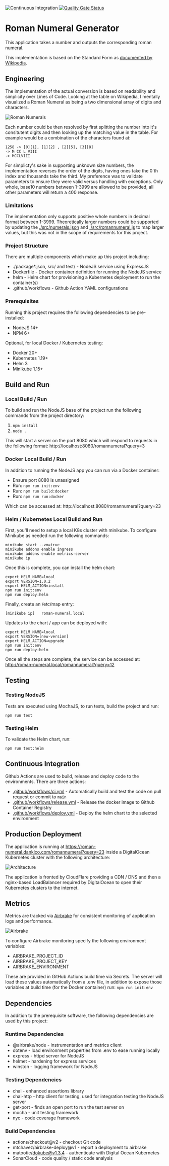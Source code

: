 ![Continuous Integration](https://github.com/klcodanr/roman-numeral/workflows/Continuous%20Integration/badge.svg)
[![Quality Gate Status](https://sonarcloud.io/api/project_badges/measure?project=klcodanr_roman-numeral&metric=alert_status)](https://sonarcloud.io/dashboard?id=klcodanr_roman-numeral)

# Roman Numeral Generator

This application takes a number and outputs the corresponding roman numeral.

This implementation is based on the Standard Form as [documented by Wikipedia](https://en.wikipedia.org/wiki/Roman_numerals#Standard_form).

## Engineering

The implementation of the actual conversion is based on readability and simplicity over Lines of Code. Looking at the table on Wikipedia, I mentally visualized a Roman Numeral as being a two dimensional array of digits and characters.

![Roman Numerals](./docs/Roman-Numeral-Table.png)

Each number could be then resolved by first splitting the number into it's consitutent digits and then looking up the matching value in the table. For example would be a combination of the characters found at:

    1258 -> [0][1], [1][2] , [2][5], [3][8]
    -> M CC L VIII
    -> MCCLVIII
    
For simplicty's sake in supporting unknown size numbers, the implementation reverses the order of the digits, having ones take the 0'th index and thousands take the third. My preference was to validate parameters to ensure they were valid versus handling with exceptions. Only whole, base10 numbers between 1-3999 are allowed to be provided, all other parameters will return a 400 response.

### Limitations

The implementation only supports positive whole numbers in decimal format between 1-3999. Theoretically larger numbers could be supported by updating the [./src/numerals.json](./src/numerals.json) and [./src/romannumeral.js](./src/romannumeral.js) to map larger values, but this was not in the scope of requirements for this project.

### Project Structure

There are multiple components which make up this project including:

 - ./package*.json, src/ and test/ - NodeJS service using ExpressJS
 - Dockerfile - Docker container definition for running the NodeJS service
 - helm - Helm chart for provisioning a Kubernetes deployment to run the container(s)
 - .github/workflows - Github Action YAML configurations

### Prerequisites

Running this project requires the following dependencies to be pre-installed:

 - NodeJS 14+
 - NPM 6+

Optional, for local Docker / Kubernetes testing:

 - Docker 20+
 - Kubernetes 1.19+
 - Helm 3
 - Minikube 1.15+

## Build and Run
 
### Local Build / Run

To build and run the NodeJS base of the project run the following commands from the project directory:

 1. `npm install`
 2. `node .`

This will start a server on the port 8080 which will respond to requests in the following format: http://localhost:8080/romannumeral?query=3

### Docker Local Build / Run

In addition to running the NodeJS app you can run via a Docker container:

 - Ensure port 8080 is unassigned
 - Run: `npm run init:env`
 - Run: `npm run build:docker`
 - Run: `npm run run:docker`

Which can be accessed at:
http://localhost:8080/romannumeral?query=23

### Helm / Kubernetes Local Build and Run

First, you'll need to setup a local K8s cluster with minikube. To configure Minikube as needed run the following commands:

    minikube start --vm=true
    minikube addons enable ingress
    minikube addons enable metrics-server
    minikube ip

Once this is complete, you can install the helm chart:

    export HELM_NAME=local
    export VERSION=1.0.2
    export HELM_ACTION=install
    npm run init:env
    npm run deploy:helm

Finally, create an /etc/map entry:

`[minikube ip]   roman-numeral.local`

Updates to the chart / app can be deployed with:

    export HELM_NAME=local
    export VERSION=[new-version]
    export HELM_ACTION=upgrade
    npm run init:env
    npm run deploy:helm

Once all the steps are complete, the service can be accessed at:
http://roman-numeral.local/romannumeral?query=12

## Testing

### Testing NodeJS

Tests are executed using MochaJS, to run tests, build the project and run:

`npm run test`

### Testing Helm

To validate the Helm chart, run:

`npm run test:helm`

## Continuous Integration

Github Actions are used to build, release and deploy code to the environments. There are three actions:

 - [.github/workflows/ci.yml](.github/workflows/ci.yml) - Automatically build and test the code on pull request or commit to `main`
 - [.github/workflows/release.yml](.github/workflows/release.yml) - Release the docker image to Github Container Registry
 - [.github/workflows/deploy.yml](.github/workflows/deploy.yml) - Deploy the helm chart to the selected environment
 

## Production Deployment

The application is running at https://roman-numeral.danklco.com/romannumeral?query=23 inside a DigitalOcean Kubernetes cluster with the following architecture:

![Architecture](./docs/Architecture.png)

The application is fronted by CloudFlare providing a CDN / DNS and then a nginx-based LoadBalancer required by DigitalOcean to open their Kubernetes clusters to the internet.

## Metrics

Metrics are tracked via [Airbrake](https://airbrake.io/) for consistent monitoring of application logs and performance.

![Airbrake](./docs/Airbrake.png)

To configure Airbrake monitoring specify the following environment variables:

- AIRBRAKE_PROJECT_ID
- AIRBRAKE_PROJECT_KEY
- AIRBRAKE_ENVIRONMENT

These are provided in GitHub Actions build time via Secrets. The server will load these values automatically from a .env file, in addition to expose those variables at build time (for the Docker container) run: `npm run init:env`

## Dependencies

In addition to the prerequisite software, the following dependencies are used by this project:

### Runtime Dependencies

- @airbrake/node - instrumentation and metrics client
- dotenv - load environment properties from .env to ease running locally
- express - httpd server for NodeJS
- helmet - hardening for express services
- winston - logging framework for NodeJS

### Testing Dependencies

- chai - enhanced assertions library
- chai-http - http client for testing, used for integration testing the NodeJS server
- get-port - finds an open port to run the test server on
- mocha - unit testing framework
- nyc - code coverage framework

### Build Dependencies

 - actions/checkout@v2 - checkout Git code
 - mtchavez/airbrake-deploy@v1 - report a deployment to airbrake
 - matootie/dokube@v1.3.4 - authenticate with Digital Ocean Kubernetes
 - SonarCloud - code quality / static code analysis
